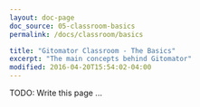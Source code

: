```yaml
---
layout: doc-page
doc_source: 05-classroom-basics
permalink: /docs/classroom/basics

title: "Gitomator Classroom - The Basics"
excerpt: "The main concepts behind Gitomator"
modified: 2016-04-20T15:54:02-04:00
---
```


TODO: Write this page ...
